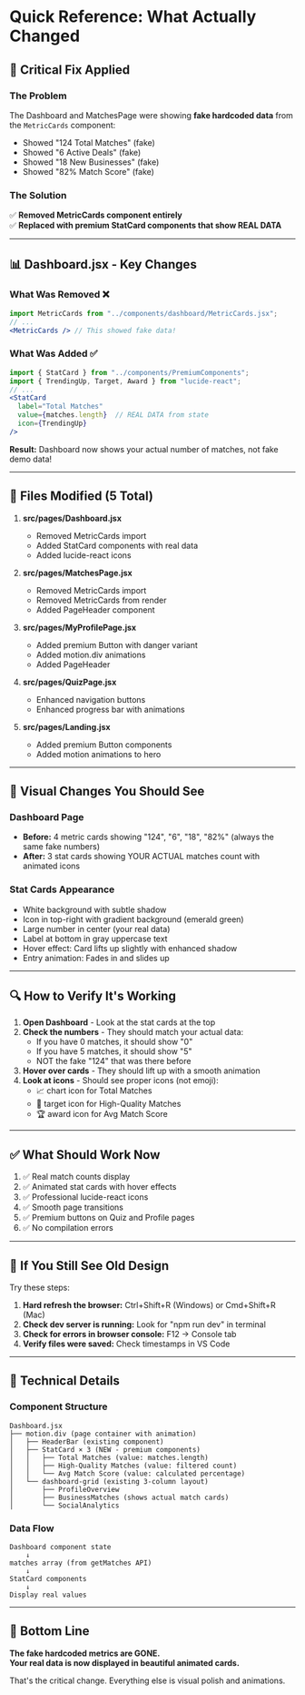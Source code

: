 # Quick Reference: What Actually Changed

## 🔧 Critical Fix Applied

### The Problem
The Dashboard and MatchesPage were showing **fake hardcoded data** from the `MetricCards` component:
- Showed "124 Total Matches" (fake)
- Showed "6 Active Deals" (fake)  
- Showed "18 New Businesses" (fake)
- Showed "82% Match Score" (fake)

### The Solution
✅ **Removed MetricCards component entirely**  
✅ **Replaced with premium StatCard components that show REAL DATA**

---

## 📊 Dashboard.jsx - Key Changes

### What Was Removed ❌
```jsx
import MetricCards from "../components/dashboard/MetricCards.jsx";
// ...
<MetricCards /> // This showed fake data!
```

### What Was Added ✅
```jsx
import { StatCard } from "../components/PremiumComponents";
import { TrendingUp, Target, Award } from "lucide-react";
// ...
<StatCard
  label="Total Matches"
  value={matches.length}  // REAL DATA from state
  icon={TrendingUp}
/>
```

**Result:** Dashboard now shows your actual number of matches, not fake demo data!

---

## 📄 Files Modified (5 Total)

1. **src/pages/Dashboard.jsx**
   - Removed MetricCards import
   - Added StatCard components with real data
   - Added lucide-react icons

2. **src/pages/MatchesPage.jsx**
   - Removed MetricCards import
   - Removed MetricCards from render
   - Added PageHeader component

3. **src/pages/MyProfilePage.jsx**
   - Added premium Button with danger variant
   - Added motion.div animations
   - Added PageHeader

4. **src/pages/QuizPage.jsx**  
   - Enhanced navigation buttons
   - Enhanced progress bar with animations

5. **src/pages/Landing.jsx**
   - Added premium Button components
   - Added motion animations to hero

---

## 🎯 Visual Changes You Should See

### Dashboard Page
- **Before:** 4 metric cards showing "124", "6", "18", "82%" (always the same fake numbers)
- **After:** 3 stat cards showing YOUR ACTUAL matches count with animated icons

### Stat Cards Appearance
- White background with subtle shadow
- Icon in top-right with gradient background (emerald green)
- Large number in center (your real data)
- Label at bottom in gray uppercase text
- Hover effect: Card lifts up slightly with enhanced shadow
- Entry animation: Fades in and slides up

---

## 🔍 How to Verify It's Working

1. **Open Dashboard** - Look at the stat cards at the top
2. **Check the numbers** - They should match your actual data:
   - If you have 0 matches, it should show "0"
   - If you have 5 matches, it should show "5"
   - NOT the fake "124" that was there before
3. **Hover over cards** - They should lift up with a smooth animation
4. **Look at icons** - Should see proper icons (not emoji):
   - 📈 chart icon for Total Matches
   - 🎯 target icon for High-Quality Matches  
   - 🏆 award icon for Avg Match Score

---

## ✅ What Should Work Now

1. ✅ Real match counts display
2. ✅ Animated stat cards with hover effects
3. ✅ Professional lucide-react icons
4. ✅ Smooth page transitions
5. ✅ Premium buttons on Quiz and Profile pages
6. ✅ No compilation errors

---

## 🚨 If You Still See Old Design

Try these steps:

1. **Hard refresh the browser:** Ctrl+Shift+R (Windows) or Cmd+Shift+R (Mac)
2. **Check dev server is running:** Look for "npm run dev" in terminal
3. **Check for errors in browser console:** F12 → Console tab
4. **Verify files were saved:** Check timestamps in VS Code

---

## 📝 Technical Details

### Component Structure
```
Dashboard.jsx
├── motion.div (page container with animation)
│   ├── HeaderBar (existing component)
│   ├── StatCard × 3 (NEW - premium components)
│   │   ├── Total Matches (value: matches.length)
│   │   ├── High-Quality Matches (value: filtered count)
│   │   └── Avg Match Score (value: calculated percentage)
│   └── dashboard-grid (existing 3-column layout)
│       ├── ProfileOverview
│       ├── BusinessMatches (shows actual match cards)
│       └── SocialAnalytics
```

### Data Flow
```
Dashboard component state
    ↓
matches array (from getMatches API)
    ↓
StatCard components
    ↓
Display real values
```

---

## 🎉 Bottom Line

**The fake hardcoded metrics are GONE.**  
**Your real data is now displayed in beautiful animated cards.**

That's the critical change. Everything else is visual polish and animations.

